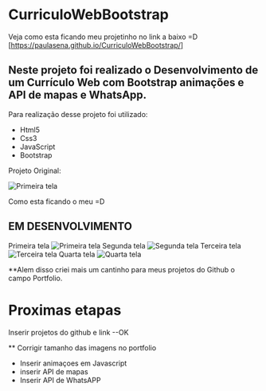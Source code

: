
# CurriculoWebBootstrap
Veja como esta ficando meu projetinho no link  a baixo =D
[https://paulasena.github.io/CurriculoWebBootstrap/]



## Neste projeto foi realizado o Desenvolvimento de um Currículo Web com Bootstrap animações e API de mapas e WhatsApp.

Para realização desse projeto foi utilizado:

  - Html5<br>
  - Css3 <br>
  - JavaScript<br>
  - Bootstrap<br>


Projeto Original:

![Primeira tela](https://raw.githubusercontent.com/PaulaSena/CurriculoWebBootstrap/main/assets/Apresenta%C3%A7%C3%A3o%20do%20projeto/Apresenta%C3%A7%C3%A3o%20do%20Projeto%20Modelo%201.PNG "Home")

Como esta ficando o meu =D

## EM DESENVOLVIMENTO 
Primeira tela
![Primeira tela](https://raw.githubusercontent.com/PaulaSena/CurriculoWebBootstrap/main/assets/Apresenta%C3%A7%C3%A3o%20do%20projeto/meumod1.PNG "Home")
Segunda tela
![Segunda tela](https://raw.githubusercontent.com/PaulaSena/CurriculoWebBootstrap/main/assets/Apresenta%C3%A7%C3%A3o%20do%20projeto/meumod2.PNG "Home")
Terceira tela
![Terceira tela](https://raw.githubusercontent.com/PaulaSena/CurriculoWebBootstrap/main/assets/Apresenta%C3%A7%C3%A3o%20do%20projeto/meumod3.PNG "Home")
Quarta tela
![Quarta tela](https://raw.githubusercontent.com/PaulaSena/CurriculoWebBootstrap/main/assets/Apresenta%C3%A7%C3%A3o%20do%20projeto/meumod4.PNG "Home")

**Alem disso criei mais um cantinho para meus projetos do Github o campo Portfolio.


# Proximas etapas 

Inserir projetos do github e link --OK

** Corrigir tamanho das imagens no portfolio
* Inserir animaçoes em Javascript
* inserir API de mapas 
* Inserir API de WhatsAPP
